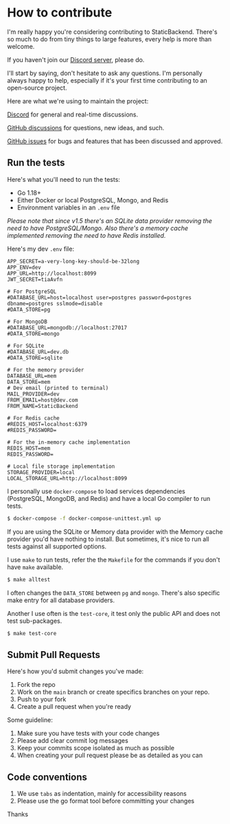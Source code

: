 # How to contribute

I'm really happy you're considering contributing to StaticBackend. There's so 
much to do from tiny things to large features, every help is more than welcome.

If you haven't join our [Discord server](https://discord.gg/vgh2PTp9ZB), please do.

I'll start by saying, don't hesitate to ask any questions. I'm personally 
always happy to help, especially if it's your first time contributing to an 
open-source project.

Here are what we're using to maintain the project:

[Discord](https://discord.gg/vgh2PTp9ZB) for general and real-time discussions.

[GitHub discussions](https://github.com/staticbackendhq/core/discussions) for 
questions, new ideas, and such.

[GitHub issues](https://github.com/staticbackendhq/core/issues) for bugs and 
features that has been discussed and approved.

## Run the tests

Here's what you'll need to run the tests:

* Go 1.18+
* Either Docker or local PostgreSQL, Mongo, and Redis
* Environment variables in an `.env` file

*Please note that since v1.5 there's an SQLite data provider removing the need 
to have PostgreSQL/Mongo. Also there's a memory cache implemented removing the need 
to have Redis installed.*

Here's my dev `.env` file:

```
APP_SECRET=a-very-long-key-should-be-32long
APP_ENV=dev
APP_URL=http://localhost:8099
JWT_SECRET=tiaAvfn

# For PostgreSQL
#DATABASE_URL=host=localhost user=postgres password=postgres dbname=postgres sslmode=disable
#DATA_STORE=pg

# For MongoDB
#DATABASE_URL=mongodb://localhost:27017
#DATA_STORE=mongo

# For SQLite
#DATABASE_URL=dev.db
#DATA_STORE=sqlite

# For the memory provider
DATABASE_URL=mem
DATA_STORE=mem
# Dev email (printed to terminal)
MAIL_PROVIDER=dev
FROM_EMAIL=host@dev.com
FROM_NAME=StaticBackend

# For Redis cache
#REDIS_HOST=localhost:6379
#REDIS_PASSWORD=

# For the in-memory cache implementation
REDIS_HOST=mem
REDIS_PASSWORD=

# Local file storage implementation
STORAGE_PROVIDER=local
LOCAL_STORAGE_URL=http://localhost:8099
```

I personally use `docker-compose` to load services dependencies (PostgreSQL, 
MongoDB, and Redis) and have a local Go compiler to run tests.

```sh
$ docker-compose -f docker-compose-unittest.yml up
```

If you are using the SQLite or Memory data provider with the Memory cache 
provider you'd have nothing to install. But sometimes, it's nice to run all 
tests against all supported options.

I use `make` to run tests, refer the the `Makefile` for the commands if you 
don't have `make` available.

```sh
$ make alltest
```

I often changes the `DATA_STORE` between `pg` and `mongo`. There's also specific 
make entry for all database providers.

Another I use often is the `test-core`, it test only the public API and does 
not test sub-packages.

```sh
$ make test-core
```

## Submit Pull Requests

Here's how you'd submit changes you've made:

1. Fork the repo
2. Work on the `main` branch or create specifics branches on your repo.
3. Push to your fork
4. Create a pull request when you're ready

Some guideline:

1. Make sure you have tests with your code changes
2. Please add clear commit log messages
3. Keep your commits scope isolated as much as possible
4. When creating your pull request please be as detailed as you can

## Code conventions

1. We use `tabs` as indentation, mainly for accessibility reasons
2. Please use the go format tool before committing your changes

Thanks